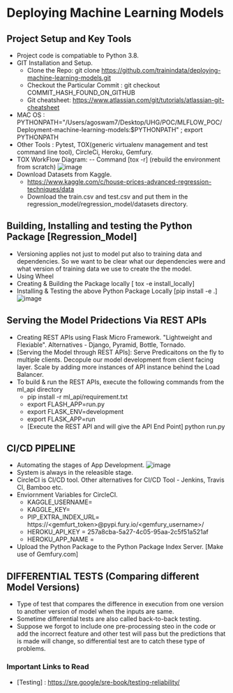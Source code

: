 # Deploying Machine Learning Models

## Project Setup and Key Tools
* Project code is compatiable to Python 3.8.
* GIT Installation and Setup.
  * Clone the Repo: git clone https://github.com/trainindata/deploying-machine-learning-models.git
  * Checkout the Particular Commit : git checkout COMMIT_HASH_FOUND_ON_GITHUB
  * Git cheatsheet: https://www.atlassian.com/git/tutorials/atlassian-git-cheatsheet
* MAC OS : PYTHONPATH="/Users/agoswam7/Desktop/UHG/POC/MLFLOW_POC/Deployment-machine-learning-models:$PYTHONPATH" ; export PYTHONPATH
* Other Tools : Pytest, TOX(generic virtualenv management and test command line tool), CircleCi, Heroku, Gemfury.
* TOX WorkFlow Diagram: -- Command [tox -r] (rebuild the environment from scratch)
  ![image](https://user-images.githubusercontent.com/13011167/103164936-6fbd2500-4837-11eb-9d16-59c65adf7216.png)
* Download Datasets from Kaggle.
  * https://www.kaggle.com/c/house-prices-advanced-regression-techniques/data
  * Download the train.csv and test.csv and put them in the regression_model/regression_model/datasets directory.

## Building, Installing and testing the Python Package [Regression_Model]
* Versioning applies not just to model put also to training data and dependencies. So we want to be clear what our dependencies were  and what version of training 
  data we use to create the the model. 
* Using Wheel
* Creating & Building the Package locally [ tox -e install_locally]
* Installing & Testing the above Python Package Locally [pip install -e .]
![image](https://user-images.githubusercontent.com/13011167/103165797-16a6be80-4842-11eb-8554-26331baa8b91.png)

## Serving the Model Pridections Via REST APIs
* Creating REST APIs using Flask Micro Framework. "Lightweight and Flexiable". Alternatives - Django, Pyramid, Bottle, Tornado.
* [Serving the Model through REST APIs]: Serve Predicaitons on the fly to multiple clients. Decopule our model development from client facing layer. Scale by adding 
  more instances of API instance behind the Load Balancer.
* To build & run the REST APIs, execute the following commands from the ml_api directory
  * pip install -r ml_api/requirement.txt
  * export FLASH_APP=run.py
  * export FLASK_ENV=development
  * export FLASK_APP=run
  * [Execute the REST API and will give the API End Point] python run.py 

## CI/CD PIPELINE
* Automating the stages of App Development.
  ![image](https://user-images.githubusercontent.com/13011167/103168411-064e0e00-4859-11eb-9f15-540bd5e72472.png)
* System is always in the releasible stage. 
* CircleCI is CI/CD tool. Other alternatives for CI/CD Tool - Jenkins, Travis CI, Bamboo etc. 
* Enviornment Variables for CircleCI. 
  * KAGGLE_USERNAME=
  * KAGGLE_KEY=
  * PIP_EXTRA_INDEX_URL= https://<gemfurt_token>@pypi.fury.io/<gemfury_username>/
  * HEROKU_API_KEY = 257a8cba-5a27-4c05-95aa-2c5f51a521af
  * HEROKU_APP_NAME =
* Upload the Python Package to the Python Package Index Server. [Make use of Gemfury.com] 

## DIFFERENTIAL TESTS (Comparing different Model Versions)
* Type of test that compares the difference in execution from one version to another version of model when the inputs are same.
* Sometime differential tests are also called back-to-back testing.
* Suppose we forgot to include one pre-processing steo in the code or add the incorrect feature and other test will pass but the predictions that is made will 
  change, so differential test are to catch these type of problems.
  
  
### Important Links to Read
* [Testing] : https://sre.google/sre-book/testing-reliability/

